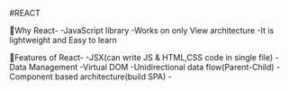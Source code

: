 #REACT

🔴Why React-
    -JavaScript library
    -Works on only View architecture
    -It is lightweight and Easy to learn

🔴Features of React-
    -JSX(can write JS & HTML,CSS code in single file) 
    -Data Management
    -Virtual DOM
    -Unidirectional data flow(Parent-Child)
    -Component based architecture(build SPA)
    -
